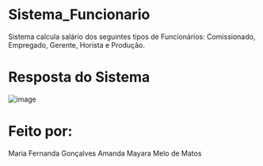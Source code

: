 # Sistema_Funcionario
Sistema calcula salário dos seguintes tipos de Funcionários: Comissionado, Empregado, Gerente, Horista e Produção.

# Resposta do Sistema
![image](https://user-images.githubusercontent.com/91507393/226112105-5ffe186c-601f-4095-958e-c659d7d4a522.png)

# Feito por: 
Maria Fernanda Gonçalves 
Amanda Mayara Melo de Matos
